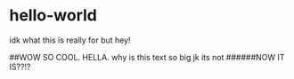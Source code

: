 # hello-world
idk what this is really for but hey! 

##WOW SO COOL. HELLA. 
why is this text so big
jk its not
######NOW IT IS??!?
